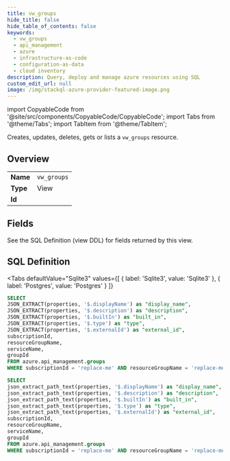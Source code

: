 ```yaml
--- 
title: vw_groups
hide_title: false
hide_table_of_contents: false
keywords:
  - vw_groups
  - api_management
  - azure
  - infrastructure-as-code
  - configuration-as-data
  - cloud inventory
description: Query, deploy and manage azure resources using SQL
custom_edit_url: null
image: /img/stackql-azure-provider-featured-image.png
---
```


import CopyableCode from '@site/src/components/CopyableCode/CopyableCode';
import Tabs from '@theme/Tabs';
import TabItem from '@theme/TabItem';

Creates, updates, deletes, gets or lists a <code>vw_groups</code> resource.

## Overview
<table><tbody>
<tr><td><b>Name</b></td><td><code>vw_groups</code></td></tr>
<tr><td><b>Type</b></td><td>View</td></tr>
<tr><td><b>Id</b></td><td><CopyableCode code="azure.api_management.vw_groups" /></td></tr>
</tbody></table>

## Fields

See the SQL Definition (view DDL) for fields returned by this view.

## SQL Definition

<Tabs
defaultValue="Sqlite3"
values={[
{ label: 'Sqlite3', value: 'Sqlite3' },
{ label: 'Postgres', value: 'Postgres' }
]}
>
<TabItem value="Sqlite3">

```sql
SELECT
JSON_EXTRACT(properties, '$.displayName') as "display_name",
JSON_EXTRACT(properties, '$.description') as "description",
JSON_EXTRACT(properties, '$.builtIn') as "built_in",
JSON_EXTRACT(properties, '$.type') as "type",
JSON_EXTRACT(properties, '$.externalId') as "external_id",
subscriptionId,
resourceGroupName,
serviceName,
groupId
FROM azure.api_management.groups
WHERE subscriptionId = 'replace-me' AND resourceGroupName = 'replace-me' AND serviceName = 'replace-me';
```

</TabItem>
<TabItem value="Postgres">

```sql
SELECT
json_extract_path_text(properties, '$.displayName') as "display_name",
json_extract_path_text(properties, '$.description') as "description",
json_extract_path_text(properties, '$.builtIn') as "built_in",
json_extract_path_text(properties, '$.type') as "type",
json_extract_path_text(properties, '$.externalId') as "external_id",
subscriptionId,
resourceGroupName,
serviceName,
groupId
FROM azure.api_management.groups
WHERE subscriptionId = 'replace-me' AND resourceGroupName = 'replace-me' AND serviceName = 'replace-me';
```

</TabItem>
</Tabs>
